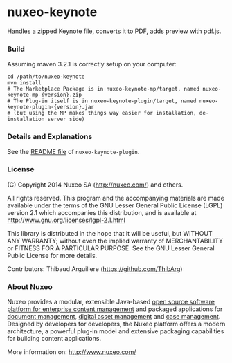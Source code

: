 nuxeo-keynote
=============

Handles a zipped Keynote file, converts it to PDF, adds preview with pdf.js.

### Build

Assuming maven 3.2.1 is correctly setup on your computer:

    cd /path/to/nuxeo-keynote
    mvn install
    # The Marketplace Package is in nuxeo-keynote-mp/target, named nuxeo-keynote-mp-{version}.zip
    # The Plug-in itself is in nuxeo-keynote-plugin/target, named nuxeo-keynote-plugin-{version}.jar
    # (but using the MP makes things way easier for installation, de-installation server side)

### Details and Explanations
See the [README file](https://github.com/ThibArg/nuxeo-keynote/blob/master/nuxeo-keynote-plugin/README.md) of `nuxeo-keynote-plugin`.

### License
(C) Copyright 2014 Nuxeo SA (http://nuxeo.com/) and others.
 
All rights reserved. This program and the accompanying materials
are made available under the terms of the GNU Lesser General Public License
(LGPL) version 2.1 which accompanies this distribution, and is available at
http://www.gnu.org/licenses/lgpl-2.1.html

This library is distributed in the hope that it will be useful,
but WITHOUT ANY WARRANTY; without even the implied warranty of
MERCHANTABILITY or FITNESS FOR A PARTICULAR PURPOSE. See the GNU
Lesser General Public License for more details.

Contributors:
    Thibaud Arguillere (https://github.com/ThibArg)

### About Nuxeo

Nuxeo provides a modular, extensible Java-based [open source software platform for enterprise content management](http://www.nuxeo.com/en/products/ep) and packaged applications for [document management](http://www.nuxeo.com/en/products/document-management), [digital asset management](http://www.nuxeo.com/en/products/dam) and [case management](http://www.nuxeo.com/en/products/case-management). Designed by developers for developers, the Nuxeo platform offers a modern architecture, a powerful plug-in model and extensive packaging capabilities for building content applications.

More information on: <http://www.nuxeo.com/>
